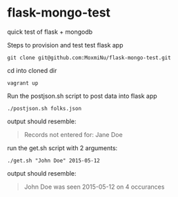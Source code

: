 # flask-mongo-test
quick test of flask + mongodb 

Steps to provision and test test flask app


 `git clone git@github.com:MoxmiNu/flask-mongo-test.git`

  cd into cloned dir

 `vagrant up`

Run the postjson.sh script to post data into flask app

 `./postjson.sh folks.json` 

output should resemble:

>  Records not entered for:
>  Jane Doe


run the get.sh script with 2 arguments:

 `./get.sh "John Doe" 2015-05-12`

output should resemble:

> John Doe was seen 2015-05-12 on 4 occurances 





